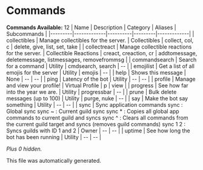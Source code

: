 # Commands
**Commands Available:** 12
| Name    | Description | Category | Aliases | Subcommands |
|---------|-------------|----------|---------|-------------|
| collectibles | Manage collectibles for the server. | Collectibles | collect, col, c | delete, give, list, set, take |
| collectreact | Manage collectible reactions for the server. | Collectible Reactions | creact, creaction, cr | addtomessage, deletemessage, listmessages, removefrommsg |
| commandsearch | Search for a command | Utility | cmdsearch, search | -- |
| emojilist | Get a list of all emojis for the server | Utility | emojis | -- |
| help | Shows this message | None | -- | -- |
| ping | Latency of the bot | Utility | -- | -- |
| profile | Manage and view your profile! | Virtual Profile | p | view |
| progress | See how far into the year we are. | Utility | progressbar | -- |
| prune | Bulk delete messages (up to 100) | Utility | purge, nuke | -- |
| say | Make the bot say something | Utility | -- | -- |
| sync | Sync application commands  sync        : Global sync sync ~      : Current guild sync sync *      : Copies all global app commands to current guild and syncs sync ^      : Clears all commands from the current guild target and syncs (removes guild commands) sync 1 2    : Syncs guilds with ID 1 and 2 | Owner | -- | -- |
| uptime | See how long the bot has been running | Utility | -- | -- |

*Plus 0 hidden.*

This file was automatically generated.